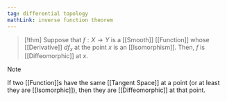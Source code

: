 ```yaml
---
tag: differential topology
mathLink: inverse function theorem
---
```

>[!thm]
Suppose that $f:X \rightarrow Y$ is a [[Smooth]] [[Function]] whose [[Derivative]] $df_{x}$ at the point $x$ is an [[Isomorphism]]. Then, $f$ is [[Diffeomorphic]] at $x$.

>[!note] 
>If two [[Function]]s have the same [[Tangent Space]] at a point (or at least they are [[Isomorphic]]), then they are [[Diffeomorphic]] at that point.

